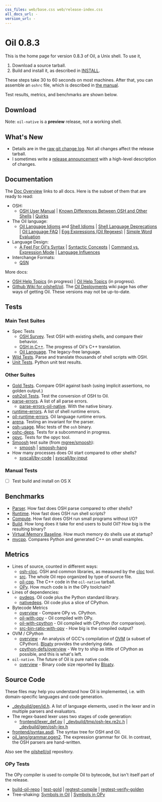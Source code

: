 ```yaml
---
css_files: web/base.css web/release-index.css
all_docs_url: -
version_url: -
---
```


Oil 0.8.3
============

<!-- NOTE: This file is published to /release/$VERSION/index.html -->

<span class="date">
<!-- REPLACE_WITH_DATE -->
</span>

This is the home page for version 0.8.3 of Oil, a Unix shell.  To use it,

1. Download a source tarball.
2. Build and install it, as described in [INSTALL][].

These steps take 30 to 60 seconds on most machines.  After that, you can
assemble an `oshrc` file, which is described in [the
manual](doc/osh-manual.html).

Test results, metrics, and benchmarks are shown below.

[INSTALL]: doc/INSTALL.html

## Download

<!-- REPLACE_WITH_DOWNLOAD_LINKS -->

Note: `oil-native` is a **preview** release, not a working shell.

## What's New

- Details are in the [raw git change log](changelog.html).  Not all changes
  affect the release tarball.
- I sometimes write a [release announcement](announcement.html) with a
  high-level description of changes.

## Documentation

The [Doc Overview](doc/) links to all docs.  Here is the subset of them that
are ready to read:

- OSH:
  - [OSH User Manual](doc/osh-manual.html)
  | [Known Differences Between OSH and Other Shells](doc/known-differences.html)
  | [Quirks](doc/quirks.html)
- The Oil language:
  - [Oil Language Idioms](doc/idioms.html) and [Shell Idioms](doc/shell-idioms.html)
  | [Shell Language Deprecations](doc/deprecations.html)
  | [Oil Language FAQ](doc/oil-language-faq.html)  | [Egg Expressions (Oil Regexes)](doc/eggex.html)
  | [Simple Word Evaluation](doc/simple-word-eval.html)
- Language Design:
  - [A Feel For Oil's Syntax](doc/syntax-feelings.html) 
  | [Syntactic Concepts](doc/syntactic-concepts.html) 
  | [Command vs. Expression Mode](doc/command-vs-expression-mode.html)
  | [Language Influences](doc/language-influences.html)
- Interchange Formats:
  - [QSN](doc/qsn.html)

More docs:

- [OSH Help Topics](doc/osh-help-topics.html) (in progress)
  | [Oil Help Topics](doc/oil-help-topics.html) (in progress).
- [Github Wiki for oilshell/oil](https://github.com/oilshell/oil/wiki).  The
  [Oil Deployments](https://github.com/oilshell/oil/wiki/Oil-Deployments) wiki
  page has other ways of getting Oil.  These versions may not be up-to-date.

## Tests

### Main Test Suites

- Spec Tests
  - [OSH Survey](test/spec.wwz/survey/osh.html).  Test OSH with existing
    shells, and compare their behavior.
  - [OSH in C++](test/spec.wwz/cpp/osh-summary.html).  The progress of Oil's
    C++ translation.
  - [Oil Language](test/spec.wwz/oil-language/oil.html).  The legacy-free
    language.
- [Wild Tests](test/wild.wwz/).  Parse and translate thousands of shell scripts
  with OSH.
- [Unit Tests](test/unit.wwz/).  Python unit test results.

### Other Suites

- [Gold Tests](test/other.wwz/gold.txt).  Compare OSH against bash (using
  implicit assertions, no golden output.)
- [osh2oil Tests](test/other.wwz/osh2oil.txt).  Test the conversion of OSH to
  Oil.
- [parse-errors](test/other.wwz/parse-errors.txt).  A list of all parse errors.
  - [parse-errors-oil-native](test/other.wwz/parse-errors-oil-native.txt).
    With the native binary.
- [runtime-errors](test/other.wwz/runtime-errors.txt).  A list of shell runtime
  errors.
- [oil-runtime-errors](test/other.wwz/oil-runtime-errors.txt).  Oil language
  runtime errors.
- [arena](test/other.wwz/arena.txt).  Testing an invariant for the parser.
- [osh-usage](test/other.wwz/osh-usage.txt).  Misc tests of the `osh` binary.
- [oshc-deps](test/other.wwz/oshc-deps.txt).  Tests for a subcommand in
  progress.
- [opyc](test/other.wwz/opyc.txt).  Tests for the opyc tool.
- [Smoosh][] test suite (from [mgree/smoosh][]):
  - [smoosh](test/spec.wwz/survey/smoosh.html)
    | [smoosh-hang](test/spec.wwz/survey/smoosh-hang.html)
- How many processes does Oil start compared to other shells?
  - [syscall/by-code](test/other.wwz/syscall/by-code.txt)
    | [syscall/by-input](test/other.wwz/syscall/by-input.txt)

[Smoosh]: http://shell.cs.pomona.edu/

[mgree/smoosh]: https://github.com/mgree/smoosh/tree/master/tests/shell

### Manual Tests

- [ ] Test build and install on OS X

## Benchmarks

- [Parser](benchmarks.wwz/osh-parser/).  How fast does OSH
  parse compared to other shells?
- [Runtime](benchmarks.wwz/osh-runtime/).  How fast does OSH run shell
  scripts?
- [Compute](benchmarks.wwz/compute/).  How fast does OSH run small programs
  without I/O?
- [Build](benchmarks.wwz/ovm-build/).  How long does it take for end users to
  build Oil?  How big is the resulting binary?
- [Virtual Memory Baseline](benchmarks.wwz/vm-baseline/).  How much memory do
  shells use at startup?
- [mycpp](benchmarks.wwz/mycpp-examples/).  Compares Python and generated C++
  on small examples.

## Metrics

- Lines of source, counted in different ways:
  - [osh-cloc](metrics.wwz/line-counts/osh-cloc.txt).  OSH and common
    libraries, as measured by the [cloc][] tool.
  - [src](metrics.wwz/line-counts/src.txt).  The whole Oil repo organized by
    type of source file.
  - [oil-cpp](metrics.wwz/line-counts/oil-cpp.txt).  The C++ code in the
    `oil-native` tarball.
  - [OPy](metrics.wwz/line-counts/opy.txt).  How much code is in the OPy
    toolchain?
- Lines of dependencies:
  - [pydeps](metrics.wwz/line-counts/pydeps.txt).  Oil code plus the Python
    standard library.
  - [nativedeps](metrics.wwz/line-counts/nativedeps.txt).  Oil code plus a
    slice of CPython.
- Bytecode Metrics
  - [overview](metrics.wwz/bytecode/overview.txt) - Compare OPy vs. CPython.
  - [oil-with-opy](metrics.wwz/bytecode/oil-with-opy.txt) - Oil compiled with
    OPy.
  - [oil-with-cpython](metrics.wwz/bytecode/oil-with-cpython.txt) - Oil
    compiled with CPython (for comparison).
  - [src-bin-ratio-with-opy](metrics.wwz/bytecode/src-bin-ratio-with-opy.txt) -
    How big is the compiled output?
- OVM / CPython
  - [overview](metrics.wwz/ovm/overview.txt) - An analysis of GCC's
    compilation of [OVM][] (a subset of CPython).  [Bloaty][] provides the
    underlying data.
  - [cpython-defs/overview](metrics.wwz/cpython-defs/overview.txt) - We try to
    ship as little of CPython as possible, and this is what's left.
- `oil-native`.  The future of Oil is pure native code.
  - [overview](metrics.wwz/oil-native/overview.txt) - Binary code size reported
    by [Bloaty][].

[cloc]: https://github.com/AlDanial/cloc
[Bloaty]: https://github.com/google/bloaty
[OVM]: //www.oilshell.org/cross-ref.html?tag=OVM#OVM

## Source Code

These files may help you understand how Oil is implemented, i.e. with
domain-specific languages and code generation.

- [_devbuild/gen/id.h](source-code.wwz/_devbuild/gen/id.h). A list of language
  elements, used in the lexer and in multiple parsers and evaluators.
- The regex-based lexer uses two stages of code generation:
  - [frontend/lexer_def.py](source-code.wwz/frontend/lexer_def.py)
    | [_devbuild/tmp/osh-lex.re2c.h](source-code.wwz/_devbuild/tmp/osh-lex.re2c.h)
    | [_devbuild/gen/osh-lex.h](source-code.wwz/_devbuild/gen/osh-lex.h)
- [frontend/syntax.asdl](source-code.wwz/frontend/syntax.asdl). The syntax tree
  for OSH and Oil.
- [oil_lang/grammar.pgen2](source-code.wwz/oil_lang/grammar.pgen2). The
  expression grammar for Oil.  In contrast, the OSH parsers are hand-written.

Also see the [oilshell/oil](https://github.com/oilshell/oil) repository.

<!-- - [OHeap](benchmarks.wwz/oheap/).  Metrics for a possible AST encoding format. -->

<!-- TODO: 
/src/                       annotated/cross-referenced source code
coverage/                  code coverage in Python and C
-->

### OPy Tests

The OPy compiler is used to compile Oil to bytecode, but isn't itself part of
the release.

- [build-oil-repo](test/opy.wwz/build-oil-repo.txt)
  | [test-gold](test/opy.wwz/test-gold.txt)
  | [regtest-compile](test/opy.wwz/regtest-compile.txt)
  | [regtest-verify-golden](test/opy.wwz/regtest-verify-golden.txt)
- Tree-shaking: [Symbols in Oil](test/opy.wwz/oil-symbols.txt)
  | [Symbols in OPy](test/opy.wwz/opy-symbols.txt)

